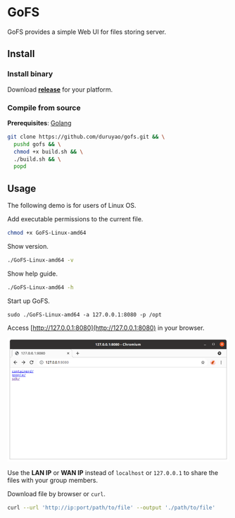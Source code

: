 # GoFS

GoFS provides a simple Web UI for files storing server.

## Install

### Install binary

Download **[release](https://github.com/duruyao/gofs/releases)** for your platform.

### Compile from source

**Prerequisites**: [Golang](https://golang.org/)

```bash
git clone https://github.com/duruyao/gofs.git && \
  pushd gofs && \
  chmod +x build.sh && \
  ./build.sh && \
  popd
```

## Usage

The following demo is for users of Linux OS.

Add executable permissions to the current file.

```bash
chmod +x GoFS-Linux-amd64
```

Show version.

```bash
./GoFS-Linux-amd64 -v
```

Show help guide.

```bash
./GoFS-Linux-amd64 -h
```

Start up GoFS.

```
sudo ./GoFS-Linux-amd64 -a 127.0.0.1:8080 -p /opt
```

Access [http://127.0.0.1:8080](http://127.0.0.1:8080) in your browser.

![img/browser-127.0.0.1.png](img/browser-127.0.0.1.png)

Use the **LAN IP** or **WAN IP** instead of `localhost` or `127.0.0.1` to share the files with your group members.

Download file by browser or `curl`.

```bash
curl --url 'http://ip:port/path/to/file' --output './path/to/file'
```
